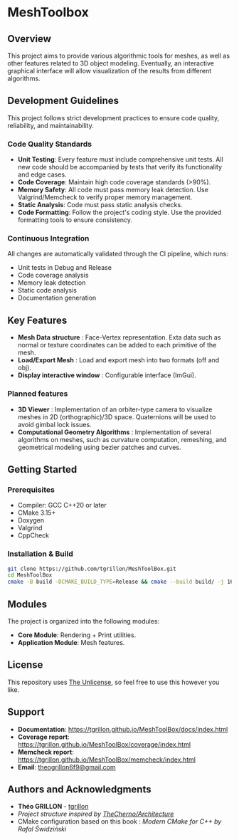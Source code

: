 # MeshToolbox

## Overview

This project aims to provide various algorithmic tools for meshes, as well as other features related to 3D object modeling. Eventually, an interactive graphical interface will allow visualization of the results from different algorithms.

## Development Guidelines

This project follows strict development practices to ensure code quality, reliability, and maintainability.

### Code Quality Standards

- **Unit Testing**: Every feature must include comprehensive unit tests. All new code should be accompanied by tests that verify its functionality and edge cases.
- **Code Coverage**: Maintain high code coverage standards (>90%).
- **Memory Safety**: All code must pass memory leak detection. Use Valgrind/Memcheck to verify proper memory management.
- **Static Analysis**: Code must pass static analysis checks.
- **Code Formatting**: Follow the project's coding style. Use the provided formatting tools to ensure consistency.

### Continuous Integration

All changes are automatically validated through the CI pipeline, which runs:
- Unit tests in Debug and Release
- Code coverage analysis
- Memory leak detection
- Static code analysis
- Documentation generation

## Key Features

- **Mesh Data structure** : Face-Vertex representation. Exta data such as normal or texture coordinates can be added to each primitive of the mesh.  
- **Load/Export Mesh** : Load and export mesh into two formats (off and obj).
- **Display interactive window** : Configurable interface (ImGui). 

### Planned features

- **3D Viewer** : Implementation of an orbiter-type camera to visualize meshes in 2D (orthographic)/3D space. Quaternions will be used to avoid gimbal lock issues.
- **Computational Geometry Algorithms** : Implementation of several algorithms on meshes, such as curvature computation, remeshing, and geometrical modeling using bezier patches and curves.  

## Getting Started

### Prerequisites

- Compiler: GCC C++20 or later
- CMake 3.15+
- Doxygen
- Valgrind
- CppCheck

### Installation & Build

```bash
git clone https://github.com/tgrillon/MeshToolBox.git
cd MeshToolBox
cmake -B build -DCMAKE_BUILD_TYPE=Release && cmake --build build/ -j 16
```
## Modules

The project is organized into the following modules:

- **Core Module**: Rendering + Print utilities. 
- **Application Module**: Mesh features. 

## License

This repository uses [The Unlicense](https://unlicense.org/), so feel free to use this however you like.

## Support

- **Documentation**: https://tgrillon.github.io/MeshToolBox/docs/index.html
- **Coverage report**: https://tgrillon.github.io/MeshToolBox/coverage/index.html
- **Memcheck report**: https://tgrillon.github.io/MeshToolBox/memcheck/index.html
- **Email**: theogrillon6f9@gmail.com

## Authors and Acknowledgments

- **Théo GRILLON** - [tgrillon](https://github.com/tgrillon)
- *Project structure inspired by [TheCherno/Architecture](https://github.com/TheCherno/Architecture)*
- CMake configuration based on this book : *Modern CMake for C++ by Rafal Świdziński*
